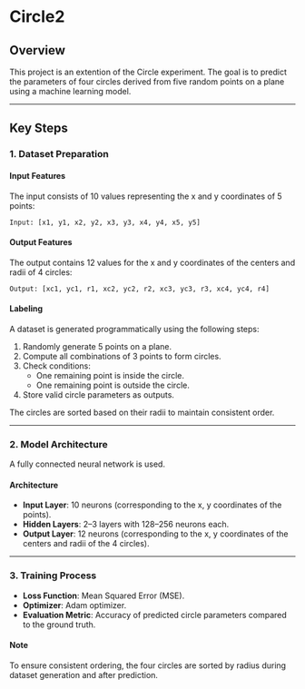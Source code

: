 # Circle2

## Overview
This project is an extention of the Circle experiment. The goal is to predict the parameters of four circles derived from five random points on a plane using a machine learning model.

---

## Key Steps

### 1. Dataset Preparation

#### Input Features
The input consists of 10 values representing the x and y coordinates of 5 points:
```plaintext
Input: [x1, y1, x2, y2, x3, y3, x4, y4, x5, y5]
```

#### Output Features
The output contains 12 values for the x and y coordinates of the centers and radii of 4 circles:
```plaintext
Output: [xc1, yc1, r1, xc2, yc2, r2, xc3, yc3, r3, xc4, yc4, r4]
```

#### Labeling
A dataset is generated programmatically using the following steps:
1. Randomly generate 5 points on a plane.
2. Compute all combinations of 3 points to form circles.
3. Check conditions:
   - One remaining point is inside the circle.
   - One remaining point is outside the circle.
4. Store valid circle parameters as outputs.

The circles are sorted based on their radii to maintain consistent order.

---

### 2. Model Architecture

A fully connected neural network is used.

#### Architecture
- **Input Layer**: 10 neurons (corresponding to the x, y coordinates of the points).
- **Hidden Layers**: 2–3 layers with 128–256 neurons each.
- **Output Layer**: 12 neurons (corresponding to the x, y coordinates of the centers and radii of the 4 circles).

---

### 3. Training Process

- **Loss Function**: Mean Squared Error (MSE).
- **Optimizer**: Adam optimizer.
- **Evaluation Metric**: Accuracy of predicted circle parameters compared to the ground truth.

#### Note
To ensure consistent ordering, the four circles are sorted by radius during dataset generation and after prediction.